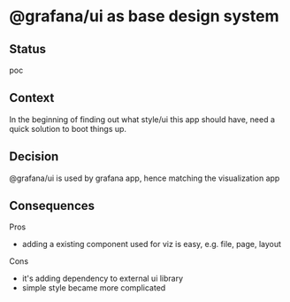 # @grafana/ui as base design system

## Status

poc

## Context

In the beginning of finding out what style/ui this app should have, need a quick solution to boot things up.

## Decision

@grafana/ui is used by grafana app, hence matching the visualization app 

## Consequences

Pros
- adding a existing component used for viz is easy, e.g. file, page, layout

Cons
- it's adding dependency to external ui library
- simple style became more complicated

